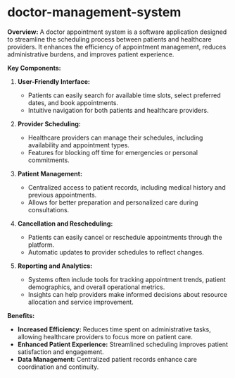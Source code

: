 # doctor-management-system

**Overview:**
A doctor appointment system is a software application designed to streamline the scheduling process between patients and healthcare providers. It enhances the efficiency of appointment management, reduces administrative burdens, and improves patient experience.

**Key Components:**

1. **User-Friendly Interface:**
   - Patients can easily search for available time slots, select preferred dates, and book appointments.
   - Intuitive navigation for both patients and healthcare providers.

2. **Provider Scheduling:**
   - Healthcare providers can manage their schedules, including availability and appointment types.
   - Features for blocking off time for emergencies or personal commitments.


3. **Patient Management:**
   - Centralized access to patient records, including medical history and previous appointments.
   - Allows for better preparation and personalized care during consultations.

4. **Cancellation and Rescheduling:**
   - Patients can easily cancel or reschedule appointments through the platform.
   - Automatic updates to provider schedules to reflect changes.

5. **Reporting and Analytics:**
   - Systems often include tools for tracking appointment trends, patient demographics, and overall operational metrics.
   - Insights can help providers make informed decisions about resource allocation and service improvement.

**Benefits:**
- **Increased Efficiency:** Reduces time spent on administrative tasks, allowing healthcare providers to focus more on patient care.
- **Enhanced Patient Experience:** Streamlined scheduling improves patient satisfaction and engagement.
- **Data Management:** Centralized patient records enhance care coordination and continuity.

